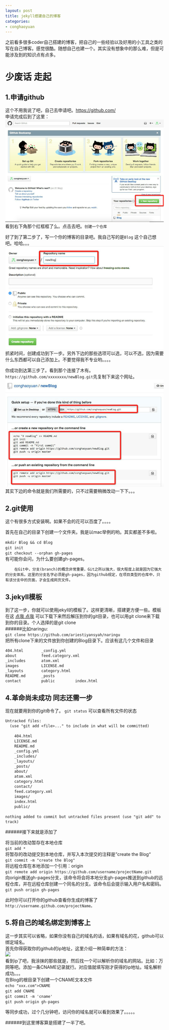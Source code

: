 ```yaml
---
layout: post
title: jekyll搭建自己的博客 
categories:
- conghaoyuan
---
```



<div class="message">
之前看多很多coder自己搭建的博客，把自己的一些经验以及好用的小工具之类的写在自己博客。感觉很酷。随想自己也建一个。其实没有想象中的那么难，但是可能涉及到的知识点有点多。
</div>

# 少废话 走起

## 1.申请github

这个不用我说了吧，自己去申请吧。<https://github.com/>  
申请完成后到了这里：  
  <img alt="" src="/images/15719/github1_meitu_1.jpg"/>  
看到右下角那个红框框了么。点击去吧。`创建一个仓库`

好了到了第二步了，写一个你的博客的目录吧。我自己写的是`Blog` 这个自己想吧。哈哈。。。  
  <img alt="" src="/images/15719/github2_meitu_2.jpg" />    
抓紧时间，创建成功到下一步。另外下边的那些选项可以选，可以不选，因为需要什么东西都可以自己添加上。不要觉得我不专业哟。。。。

你成功到达第三步了。看到那个连接了木有。  
`https://github.com/xxxxxxxx/newBlog.git`先复制下来这个网址。
  <img alt="" src="/images/15719/github3_meitu_3.jpg" />  
其实下边的命令就是我们所需要的，只不过需要稍微改动一下下。。。


## 2.git使用
这个有很多方式安装啊。如果不会的花可以百度了。。。。

首先在自己的目录下创建一个文件夹。我是以mac举例的哟。其实都差不多啦。

`mkdir Blog && cd Blog`  
`git init`  
`git checkout --orphan gh-pages`  
有可能你会问，为什么要创建gh-pages。  

```
	在Git中，分支(branch)的概念非常重要，Git之所以强大，很大程度上就是因为它强大的分支体系。这里的分支名字必须是gh-pages，因为github规定，在项目类型的仓库中，只有该分支中的页面，才会生成网页文件。

```
## 3.jekyll模板
到了这一步，你就可以使用jekyll的模板了。这样更清晰，搭建更方便一些。模板在这 [点我 点我](http://jekyllthemes.org/)
可以下载下来然后解压到你的git目录，也可以用git clone来下载到你的目录。个人选择的是git clone  
######比如naringu:  
`git clone https://github.com/ariestiyansyah/naringu`  
把所有clone下来的文件放到你创建的Blog目录下。应该有这几个文件和目录

```
404.html		_config.yml		
about			feed.category.xml
_includes		atom.xml		
images          LICENSE.md		
_layouts		category.html		
README.md		_posts			
contact			public         index.html
```
## 4.革命尚未成功 同志还需一步
现在就要用到你的git命令了。
`git status`  可以查看所有文件的状态

```
Untracked files:
  (use "git add <file>..." to include in what will be committed)

	404.html
	LICENSE.md
	README.md
	_config.yml
	_includes/
	_layouts/
	_posts/
	about/
	atom.xml
	category.html
	contact/
	feed.category.xml
	images/
	index.html
	public/

nothing added to commit but untracked files present (use "git add" to track)
```
######接下来就是添加了

将当前的改动暂存在本地仓库  
`git add *`    
将暂存的改动提交到本地仓库，并写入本次提交的注释是”create the Blog“  
`git commit -m "create the Blog"`  
将远程仓库在本地添加一个引用：origin  
`git remote add origin https://github.com/username/projectName.git`   
向origin推送gh-pages分支，该命令将会将本地分支gh-pages推送到github的远程仓库，并在远程仓库创建一个同名的分支。该命令后会提示输入用户名和密码。  
`git push origin gh-pages`

此时你可以打开你的github查看你生成的博客了`http://username.github.com/projectName。`


## 5.将自己的域名绑定到博客上
这一步其实可以省略，如果你没有自己的域名的话，如果有域名的花，github可以绑定域名。  
首先你得获取你的github的ip地址，这里介绍一种简单的方法：  
<img src="/images/15719/githubip.png" />  
看到ip了吧，我涂抹的那些就是，然后找一个可以解析你的域名的网站。比如：万网等吧。添加一条CNAME记录就行。对应值就填写刚才获得的ip地址。域名解析成功。。。  
在Blog的根目录下创建一个CNAME文本文件  
`echo "xxx.com">CNAME`  
`git add CNAME`    
`git commit -m 'cname'`  
`git push origin gh-pages`  

等同步成功，过个几分钟吧，访问你的域名就可以看到效果了。。。。。

######到这里博客算是搭建了一半了吧。

